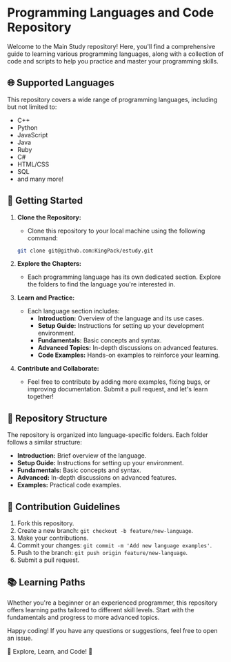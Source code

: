 # Programming Languages and Code Repository

Welcome to the Main Study repository! Here, you'll find a comprehensive guide to learning various programming languages, along with a collection of code and scripts to help you practice and master your programming skills.

## 🌐 Supported Languages

This repository covers a wide range of programming languages, including but not limited to:

- C++
- Python
- JavaScript
- Java
- Ruby
- C#
- HTML/CSS
- SQL
- and many more!

## 🚀 Getting Started

1. **Clone the Repository:**
   - Clone this repository to your local machine using the following command:

    ```bash
    git clone git@github.com:KingPack/estudy.git
    ```

2. **Explore the Chapters:**
   - Each programming language has its own dedicated section. Explore the folders to find the language you're interested in.

3. **Learn and Practice:**
   - Each language section includes:
     - **Introduction:** Overview of the language and its use cases.
     - **Setup Guide:** Instructions for setting up your development environment.
     - **Fundamentals:** Basic concepts and syntax.
     - **Advanced Topics:** In-depth discussions on advanced features.
     - **Code Examples:** Hands-on examples to reinforce your learning.

4. **Contribute and Collaborate:**
   - Feel free to contribute by adding more examples, fixing bugs, or improving documentation. Submit a pull request, and let's learn together!

## 📂 Repository Structure

The repository is organized into language-specific folders. Each folder follows a similar structure:

- **Introduction:** Brief overview of the language.
- **Setup Guide:** Instructions for setting up your environment.
- **Fundamentals:** Basic concepts and syntax.
- **Advanced:** In-depth discussions on advanced features.
- **Examples:** Practical code examples.

## 🤝 Contribution Guidelines

1. Fork this repository.
2. Create a new branch: `git checkout -b feature/new-language`.
3. Make your contributions.
4. Commit your changes: `git commit -m 'Add new language examples'`.
5. Push to the branch: `git push origin feature/new-language`.
6. Submit a pull request.

## 📚 Learning Paths

Whether you're a beginner or an experienced programmer, this repository offers learning paths tailored to different skill levels. Start with the fundamentals and progress to more advanced topics.

Happy coding! If you have any questions or suggestions, feel free to open an issue.

🚀 Explore, Learn, and Code! 🚀
